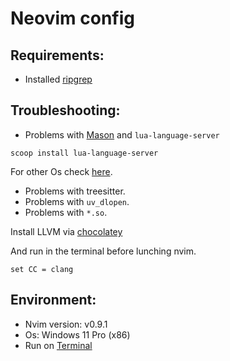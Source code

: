 # Neovim config

## Requirements:

- Installed [ripgrep](https://github.com/BurntSushi/ripgrep#installation)

## Troubleshooting:
- Problems with [Mason](https://github.com/williamboman/mason.nvim) and `lua-language-server`

```
scoop install lua-language-server
```
For other Os check [here](https://github.com/LuaLS/lua-language-server/wiki/Getting-Started#install-1).

- Problems with treesitter.
- Problems with `uv_dlopen`.
- Problems with `*.so`.

Install LLVM via [chocolatey](https://community.chocolatey.org/packages/llvm)

And run in the terminal before lunching nvim.
```
set CC = clang
```
## Environment:

- Nvim version: v0.9.1
- Os: Windows 11 Pro (x86)
- Run on [Terminal](https://apps.microsoft.com/store/detail/windows-terminal/9N0DX20HK701)
